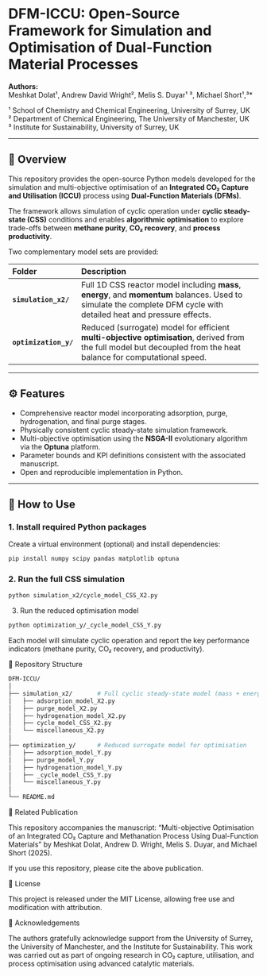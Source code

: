 # DFM-ICCU: Open-Source Framework for Simulation and Optimisation of Dual-Function Material Processes

**Authors:**  
Meshkat Dolat¹, Andrew David Wright², Melis S. Duyar¹ ³, Michael Short¹,³*  

¹ School of Chemistry and Chemical Engineering, University of Surrey, UK  
² Department of Chemical Engineering, The University of Manchester, UK  
³ Institute for Sustainability, University of Surrey, UK  

---

## 📘 Overview
This repository provides the open-source Python models developed for the simulation and multi-objective optimisation of an **Integrated CO₂ Capture and Utilisation (ICCU)** process using **Dual-Function Materials (DFMs)**.  

The framework allows simulation of cyclic operation under **cyclic steady-state (CSS)** conditions and enables **algorithmic optimisation** to explore trade-offs between **methane purity**, **CO₂ recovery**, and **process productivity**.

Two complementary model sets are provided:

| Folder | Description |
|:-------|:-------------|
| **`simulation_x2/`** | Full 1D CSS reactor model including **mass**, **energy**, and **momentum** balances. Used to simulate the complete DFM cycle with detailed heat and pressure effects. |
| **`optimization_y/`** | Reduced (surrogate) model for efficient **multi-objective optimisation**, derived from the full model but decoupled from the heat balance for computational speed. |

---

## ⚙️ Features
- Comprehensive reactor model incorporating adsorption, purge, hydrogenation, and final purge stages.  
- Physically consistent cyclic steady-state simulation framework.  
- Multi-objective optimisation using the **NSGA-II** evolutionary algorithm via the **Optuna** platform.  
- Parameter bounds and KPI definitions consistent with the associated manuscript.  
- Open and reproducible implementation in Python.

---

## 🚀 How to Use

### 1. Install required Python packages
Create a virtual environment (optional) and install dependencies:
```bash
pip install numpy scipy pandas matplotlib optuna
```
### 2. Run the full CSS simulation
```bash
python simulation_x2/cycle_model_CSS_X2.py
```
3. Run the reduced optimisation model
```bash
python optimization_y/_cycle_model_CSS_Y.py
```

Each model will simulate cyclic operation and report the key performance indicators (methane purity, CO₂ recovery, and productivity).

📂 Repository Structure
```bash
DFM-ICCU/
│
├── simulation_x2/       # Full cyclic steady-state model (mass + energy + momentum)
│   ├── adsorption_model_X2.py
│   ├── purge_model_X2.py
│   ├── hydrogenation_model_X2.py
│   ├── cycle_model_CSS_X2.py
│   └── miscellaneous_X2.py
│
├── optimization_y/      # Reduced surrogate model for optimisation
│   ├── adsorption_model_Y.py
│   ├── purge_model_Y.py
│   ├── hydrogenation_model_Y.py
│   ├── _cycle_model_CSS_Y.py
│   └── miscellaneous_Y.py
│
└── README.md
```
📖 Related Publication

This repository accompanies the manuscript:
“Multi-objective Optimisation of an Integrated CO₂ Capture and Methanation Process Using Dual-Function Materials”
by Meshkat Dolat, Andrew D. Wright, Melis S. Duyar, and Michael Short (2025).

If you use this repository, please cite the above publication.

📄 License

This project is released under the MIT License, allowing free use and modification with attribution.

🤝 Acknowledgements

The authors gratefully acknowledge support from the University of Surrey, the University of Manchester, and the Institute for Sustainability.
This work was carried out as part of ongoing research in CO₂ capture, utilisation, and process optimisation using advanced catalytic materials.
